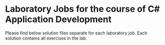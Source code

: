 # Laboratory Jobs for the course of C# Application Development

Please find below solution files separate for each laboratory job. Each solution contains all exercises in the lab.
